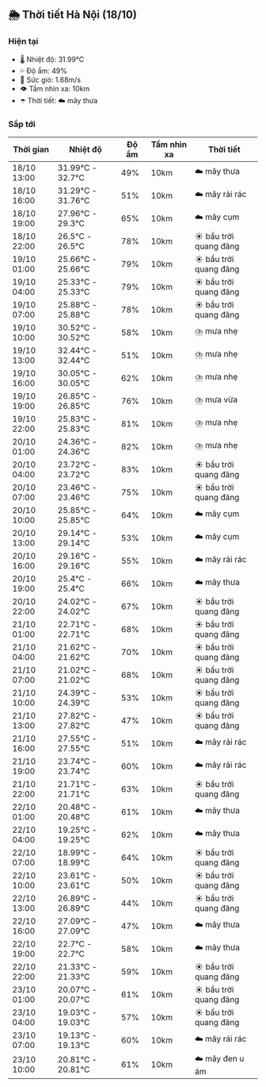 ## 🌦️ Thời tiết Hà Nội (18/10)

### Hiện tại

- 🌡️ Nhiệt độ: 31.99℃
- 💦 Độ ẩm: 49%
- 💨 Sức gió: 1.68m/s
- 👁️ Tầm nhìn xa: 10km
- ☂️ Thời tiết: ☁️ mây thưa

### Sắp tới

| Thời gian | Nhiệt độ | Độ ẩm | Tầm nhìn xa | Thời tiết |
| --- | --- | --- | --- | --- |
| 18/10 13:00 | 31.99℃ - 32.7℃ | 49% | 10km | ☁️ mây thưa |
| 18/10 16:00 | 31.29℃ - 31.76℃ | 51% | 10km | ☁️ mây rải rác |
| 18/10 19:00 | 27.96℃ - 29.3℃ | 65% | 10km | ☁️ mây cụm |
| 18/10 22:00 | 26.5℃ - 26.5℃ | 78% | 10km | ☀️ bầu trời quang đãng |
| 19/10 01:00 | 25.66℃ - 25.66℃ | 79% | 10km | ☀️ bầu trời quang đãng |
| 19/10 04:00 | 25.33℃ - 25.33℃ | 79% | 10km | ☀️ bầu trời quang đãng |
| 19/10 07:00 | 25.88℃ - 25.88℃ | 78% | 10km | ☀️ bầu trời quang đãng |
| 19/10 10:00 | 30.52℃ - 30.52℃ | 58% | 10km | ⛈️ mưa nhẹ |
| 19/10 13:00 | 32.44℃ - 32.44℃ | 51% | 10km | ⛈️ mưa nhẹ |
| 19/10 16:00 | 30.05℃ - 30.05℃ | 62% | 10km | ⛈️ mưa nhẹ |
| 19/10 19:00 | 26.85℃ - 26.85℃ | 76% | 10km | ⛈️ mưa vừa |
| 19/10 22:00 | 25.83℃ - 25.83℃ | 81% | 10km | ⛈️ mưa nhẹ |
| 20/10 01:00 | 24.36℃ - 24.36℃ | 82% | 10km | ⛈️ mưa nhẹ |
| 20/10 04:00 | 23.72℃ - 23.72℃ | 83% | 10km | ☀️ bầu trời quang đãng |
| 20/10 07:00 | 23.46℃ - 23.46℃ | 75% | 10km | ☀️ bầu trời quang đãng |
| 20/10 10:00 | 25.85℃ - 25.85℃ | 64% | 10km | ☁️ mây cụm |
| 20/10 13:00 | 29.14℃ - 29.14℃ | 53% | 10km | ☁️ mây cụm |
| 20/10 16:00 | 29.16℃ - 29.16℃ | 55% | 10km | ☁️ mây rải rác |
| 20/10 19:00 | 25.4℃ - 25.4℃ | 66% | 10km | ☁️ mây thưa |
| 20/10 22:00 | 24.02℃ - 24.02℃ | 67% | 10km | ☀️ bầu trời quang đãng |
| 21/10 01:00 | 22.71℃ - 22.71℃ | 68% | 10km | ☀️ bầu trời quang đãng |
| 21/10 04:00 | 21.62℃ - 21.62℃ | 70% | 10km | ☀️ bầu trời quang đãng |
| 21/10 07:00 | 21.02℃ - 21.02℃ | 68% | 10km | ☀️ bầu trời quang đãng |
| 21/10 10:00 | 24.39℃ - 24.39℃ | 53% | 10km | ☀️ bầu trời quang đãng |
| 21/10 13:00 | 27.82℃ - 27.82℃ | 47% | 10km | ☀️ bầu trời quang đãng |
| 21/10 16:00 | 27.55℃ - 27.55℃ | 51% | 10km | ☁️ mây rải rác |
| 21/10 19:00 | 23.74℃ - 23.74℃ | 60% | 10km | ☁️ mây rải rác |
| 21/10 22:00 | 21.71℃ - 21.71℃ | 63% | 10km | ☀️ bầu trời quang đãng |
| 22/10 01:00 | 20.48℃ - 20.48℃ | 61% | 10km | ☁️ mây thưa |
| 22/10 04:00 | 19.25℃ - 19.25℃ | 62% | 10km | ☁️ mây thưa |
| 22/10 07:00 | 18.99℃ - 18.99℃ | 64% | 10km | ☀️ bầu trời quang đãng |
| 22/10 10:00 | 23.61℃ - 23.61℃ | 50% | 10km | ☀️ bầu trời quang đãng |
| 22/10 13:00 | 26.89℃ - 26.89℃ | 44% | 10km | ☀️ bầu trời quang đãng |
| 22/10 16:00 | 27.09℃ - 27.09℃ | 47% | 10km | ☁️ mây thưa |
| 22/10 19:00 | 22.7℃ - 22.7℃ | 58% | 10km | ☁️ mây thưa |
| 22/10 22:00 | 21.33℃ - 21.33℃ | 59% | 10km | ☀️ bầu trời quang đãng |
| 23/10 01:00 | 20.07℃ - 20.07℃ | 61% | 10km | ☀️ bầu trời quang đãng |
| 23/10 04:00 | 19.03℃ - 19.03℃ | 57% | 10km | ☀️ bầu trời quang đãng |
| 23/10 07:00 | 19.13℃ - 19.13℃ | 60% | 10km | ☁️ mây rải rác |
| 23/10 10:00 | 20.81℃ - 20.81℃ | 61% | 10km | ☁️ mây đen u ám |
